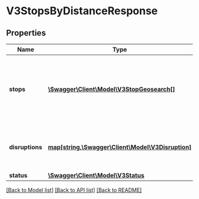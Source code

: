 # V3StopsByDistanceResponse

## Properties
Name | Type | Description | Notes
------------ | ------------- | ------------- | -------------
**stops** | [**\Swagger\Client\Model\V3StopGeosearch[]**](V3StopGeosearch.md) | Train stations, tram stops, bus stops, regional coach stops or Night Bus stops | [optional] 
**disruptions** | [**map[string,\Swagger\Client\Model\V3Disruption]**](V3Disruption.md) | Disruption information applicable to relevant routes or stops | [optional] 
**status** | [**\Swagger\Client\Model\V3Status**](V3Status.md) |  | [optional] 

[[Back to Model list]](../../README.md#documentation-for-models) [[Back to API list]](../../README.md#documentation-for-api-endpoints) [[Back to README]](../../README.md)

